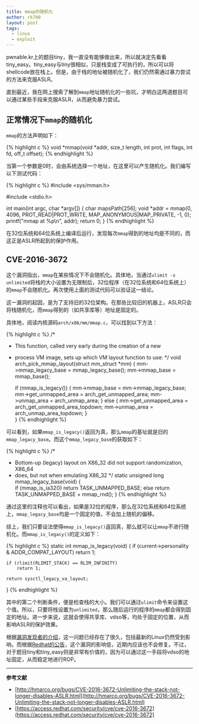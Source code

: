 ```yaml
---
title: mmap的随机化
author: rk700
layout: post
tags:
  - linux
  - exploit
---
```


pwnable.kr上的题目tiny，我一直没有能够做出来，所以就决定先看看tiny_easy。tiny_easy与tiny很相似，只是栈变成了可执行的，所以可以将shellcode放在栈上。但是，由于栈的地址被随机化了，我们仍然需通过暴力尝试的方法来克服ASLR。

直到最近，我在网上搜索了解到`mmap`地址随机化的一些坑，才明白这两道题目可以通过某些手段来克服ASLR，从而避免暴力尝试。

## 正常情况下`mmap`的随机化

`mmap`的方法声明如下：

{% highlight c %}
void *mmap(void *addr, size_t length, int prot, int flags, int fd, off_t offset);
{% endhighlight %}

当第一个参数是0时，会由系统选择一个地址，在这里可以产生随机化。我们编写以下测试代码：

{% highlight c %}
#include <sys/mman.h>

#include <stdio.h>

int main(int argc, char *argv[]) {
    char mapsPath[256];
    void *addr = mmap(0, 4096, PROT_READ|PROT_WRITE, MAP_ANONYMOUS|MAP_PRIVATE, -1, 0);
    printf("mmap at %p\n", addr);
    return 0;
}
{% endhighlight %}

在32位系统和64位系统上编译后运行，发现每次`mmap`得到的地址均是不同的，而这正是ASLR所起到的保护作用。

## CVE-2016-3672

这个漏洞指出，`mmap`在某些情况下不会随机化。具体地，当通过`ulimit -s unlimited`将栈的大小设置为无限制后，32位程序（在32位系统和64位系统上）的`mmap`不会随机化。再次使用上面的测试代码可以验证这一结论。

这一漏洞的起因，是为了支持旧的32位架构。在那些比较旧的机器上，ASLR只会将栈随机化，而`mmap`得到的（如共享库等）地址是固定的。

具体地，阅读内核源码`arch/x86/mm/mmap.c`，可以找到以下方法：

{% highlight c %}
/*
 * This function, called very early during the creation of a new
 * process VM image, sets up which VM layout function to use:
 */
void arch_pick_mmap_layout(struct mm_struct *mm)
{
    mm->mmap_legacy_base = mmap_legacy_base();
    mm->mmap_base = mmap_base();

    if (mmap_is_legacy()) {
        mm->mmap_base = mm->mmap_legacy_base;
        mm->get_unmapped_area = arch_get_unmapped_area;
        mm->unmap_area = arch_unmap_area;
    } else {
        mm->get_unmapped_area = arch_get_unmapped_area_topdown;
        mm->unmap_area = arch_unmap_area_topdown;
    }   
}
{% endhighlight %}

可以看到，如果`mmap_is_legacy()`返回为真，那么`mmap`的基址就是旧的`mmap_legacy_base`。而这个`mmap_legacy_base`的获取如下：

{% highlight c %}
/*
 * Bottom-up (legacy) layout on X86_32 did not support randomization, X86_64
 * does, but not when emulating X86_32
 */
static unsigned long mmap_legacy_base(void)
{   
    if (mmap_is_ia32())
        return TASK_UNMAPPED_BASE;
    else
        return TASK_UNMAPPED_BASE + mmap_rnd();
}
{% endhighlight %}

通过这里的注释也可以看出，如果是32位的程序，那么在32位系统和64位系统上，`mmap_legacy_base`均是一个固定的值，不会加上随机的偏移。

综上，我们只要设法使得`mmap_is_legacy()`返回真，那么就可以让`mmap`不进行随机化。而`mmap_is_legacy()`的定义如下：

{% highlight c %}
static int mmap_is_legacy(void)
{
    if (current->personality & ADDR_COMPAT_LAYOUT)
        return 1;

    if (rlimit(RLIMIT_STACK) == RLIM_INFINITY)
        return 1;

    return sysctl_legacy_va_layout;
}
{% endhighlight %}

其中的第二个判断条件，便是检查栈的大小。我们可以通过`ulimit`命令来设置这个值。所以，只要将栈设置为`unlimited`，那么随后运行的程序的`mmap`都会得到固定的地址。进一步来说，这就会使得共享库、vdso等，均处于固定的位置，从而影响ASLR的保护效果。

根据[漏洞发现者的介绍](http://hmarco.org/bugs/CVE-2016-3672-Unlimiting-the-stack-not-longer-disables-ASLR.html)，这一问题已经存在了很久，包括最新的Linux仍然受到影响。而根据[Redhat的公告](https://access.redhat.com/security/cve/cve-2016-3672)，这个漏洞的影响低，近期内应该也不会修复。不过，对于题目tiny和tiny_easy则是非常有价值的，因为可以通过这一手段将vdso的地址固定，从而稳定地进行ROP。

---

**参考文献**

- [http://hmarco.org/bugs/CVE-2016-3672-Unlimiting-the-stack-not-longer-disables-ASLR.html](http://hmarco.org/bugs/CVE-2016-3672-Unlimiting-the-stack-not-longer-disables-ASLR.html)
- [https://access.redhat.com/security/cve/cve-2016-3672](https://access.redhat.com/security/cve/cve-2016-3672)
